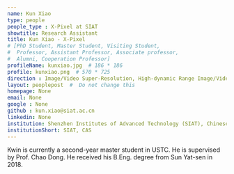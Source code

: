 ```yaml
---
name: Kun Xiao
type: people
people_type : X-Pixel at SIAT
showtitle: Research Assistant
title: Kun Xiao - X-Pixel
# [PhD Student, Master Student, Visiting Student,
#  Professor, Assistant Professor, Associate professor,
#  Alumni, Cooperation Professor]
profileName: kunxiao.jpg  # 186 * 186
profile: kunxiao.png  # 570 * 725
direction : Image/Video Super-Resolution, High-dynamic Range Image/Video and Machine Learning
layout: peoplepost  #  Do not change this
homepage: None
email: None
google : None
github : kun.xiao@siat.ac.cn
linkedin: None
institution: Shenzhen Institutes of Advanced Technology (SIAT), Chinese Academy of Sciences (CAS)
institutionShort: SIAT, CAS
---
```

Kwin is currently a second-year master student in USTC. He is supervised  by Prof. Chao Dong. He received his B.Eng. degree from Sun Yat-sen  in 2018.